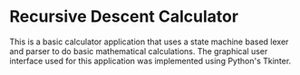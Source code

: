 # Recursive Descent Calculator
This is a basic calculator application that uses a 
state machine based lexer and parser to do basic mathematical calculations. The graphical user interface used for this application was implemented using Python's Tkinter.
